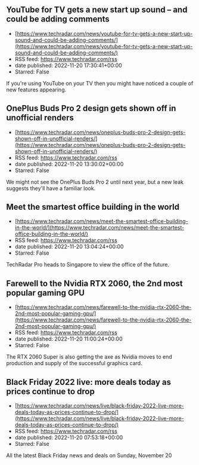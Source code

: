 ## YouTube for TV gets a new start up sound – and could be adding comments
 - [https://www.techradar.com/news/youtube-for-tv-gets-a-new-start-up-sound-and-could-be-adding-comments/](https://www.techradar.com/news/youtube-for-tv-gets-a-new-start-up-sound-and-could-be-adding-comments/)
 - RSS feed: https://www.techradar.com/rss
 - date published: 2022-11-20 17:30:41+00:00
 - Starred: False

If you're using YouTube on your TV then you might have noticed a couple of new features appearing.

## OnePlus Buds Pro 2 design gets shown off in unofficial renders
 - [https://www.techradar.com/news/oneplus-buds-pro-2-design-gets-shown-off-in-unofficial-renders/](https://www.techradar.com/news/oneplus-buds-pro-2-design-gets-shown-off-in-unofficial-renders/)
 - RSS feed: https://www.techradar.com/rss
 - date published: 2022-11-20 13:30:02+00:00
 - Starred: False

We might not see the OnePlus Buds Pro 2 until next year, but a new leak suggests they'll have a familiar look.

## Meet the smartest office building in the world
 - [https://www.techradar.com/news/meet-the-smartest-office-building-in-the-world/](https://www.techradar.com/news/meet-the-smartest-office-building-in-the-world/)
 - RSS feed: https://www.techradar.com/rss
 - date published: 2022-11-20 13:04:24+00:00
 - Starred: False

TechRadar Pro heads to Singapore to view the office of the future.

## Farewell to the Nvidia RTX 2060, the 2nd most popular gaming GPU
 - [https://www.techradar.com/news/farewell-to-the-nvidia-rtx-2060-the-2nd-most-popular-gaming-gpu/](https://www.techradar.com/news/farewell-to-the-nvidia-rtx-2060-the-2nd-most-popular-gaming-gpu/)
 - RSS feed: https://www.techradar.com/rss
 - date published: 2022-11-20 11:00:24+00:00
 - Starred: False

The RTX 2060 Super is also getting the axe as Nvidia moves to end production and supply of the successful graphics card.

## Black Friday 2022 live: more deals today as prices continue to drop
 - [https://www.techradar.com/news/live/black-friday-2022-live-more-deals-today-as-prices-continue-to-drop/](https://www.techradar.com/news/live/black-friday-2022-live-more-deals-today-as-prices-continue-to-drop/)
 - RSS feed: https://www.techradar.com/rss
 - date published: 2022-11-20 07:53:18+00:00
 - Starred: False

All the latest Black Friday news and deals on Sunday, November 20
